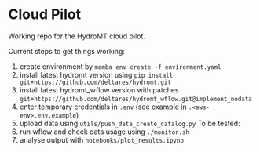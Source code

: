 # Cloud Pilot

Working repo for the HydroMT cloud pilot.

Current steps to get things working:
1. create environment by `mamba env create -f environment.yaml`
1. install latest hydromt version using `pip install git+https://github.com/deltares/hydromt.git`
1. install latest hydromt_wflow version with patches `git+https://github.com/deltares/hydromt_wflow.git@implement_nodata`
1. enter temporary credentials in `.env` (see example in `.<aws-env>.env.example`)
1. upload data using `utils/push_data_create_catalog.py`
To be tested:
1. run wflow and check data usage using `./monitor.sh`
1. analyse output with `notebooks/plot_results.ipynb`